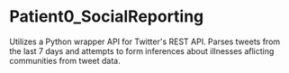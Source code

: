 # Patient0_SocialReporting
 Utilizes a Python wrapper API for Twitter's REST API. Parses tweets from the last 7 days and attempts to form inferences about illnesses aflicting communities from tweet data.
